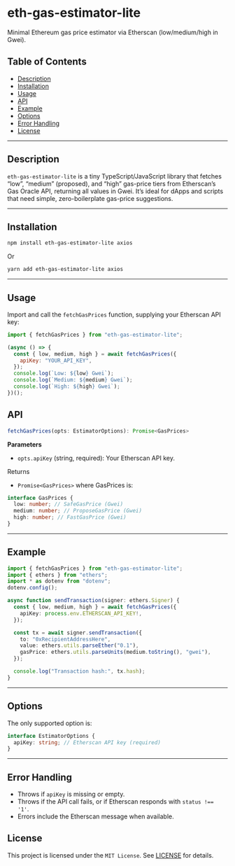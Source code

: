# eth-gas-estimator-lite

Minimal Ethereum gas price estimator via Etherscan (low/medium/high in Gwei).

## Table of Contents

- [Description](#description)
- [Installation](#installation)
- [Usage](#usage)
- [API](#api)
- [Example](#example)
- [Options](#options)
- [Error Handling](#error-handling)
- [License](#license)

---

## Description

`eth-gas-estimator-lite` is a tiny TypeScript/JavaScript library that fetches “low”, “medium” (proposed), and “high” gas-price tiers from Etherscan’s Gas Oracle API, returning all values in Gwei. It’s ideal for dApps and scripts that need simple, zero-boilerplate gas-price suggestions.

---

## Installation

```bash
npm install eth-gas-estimator-lite axios
```

Or

```bash
yarn add eth-gas-estimator-lite axios
```

---

## Usage

Import and call the `fetchGasPrices` function, supplying your Etherscan API key:

```javascript
import { fetchGasPrices } from "eth-gas-estimator-lite";

(async () => {
  const { low, medium, high } = await fetchGasPrices({
    apiKey: "YOUR_API_KEY",
  });
  console.log(`Low: ${low} Gwei`);
  console.log(`Medium: ${medium} Gwei`);
  console.log(`High: ${high} Gwei`);
})();
```

## API

```typescript
fetchGasPrices(opts: EstimatorOptions): Promise<GasPrices>
```

**Parameters**

- `opts.apiKey` (string, required): Your Etherscan API key.

Returns

- `Promise<GasPrices>` where GasPrices is:

```typescript
interface GasPrices {
  low: number; // SafeGasPrice (Gwei)
  medium: number; // ProposeGasPrice (Gwei)
  high: number; // FastGasPrice (Gwei)
}
```

---

## Example

```typescript
import { fetchGasPrices } from "eth-gas-estimator-lite";
import { ethers } from "ethers";
import * as dotenv from "dotenv";
dotenv.config();

async function sendTransaction(signer: ethers.Signer) {
  const { low, medium, high } = await fetchGasPrices({
    apiKey: process.env.ETHERSCAN_API_KEY!,
  });

  const tx = await signer.sendTransaction({
    to: "0xRecipientAddressHere",
    value: ethers.utils.parseEther("0.1"),
    gasPrice: ethers.utils.parseUnits(medium.toString(), "gwei"),
  });

  console.log("Transaction hash:", tx.hash);
}
```

---

## Options

The only supported option is:

```typescript
interface EstimatorOptions {
  apiKey: string; // Etherscan API key (required)
}
```

---

## Error Handling

- Throws if `apiKey` is missing or empty.
- Throws if the API call fails, or if Etherscan responds with `status !== '1'`.
- Errors include the Etherscan message when available.

## License

This project is licensed under the `MIT License`. See [LICENSE](https://opensource.org/licenses/MIT) for details.
